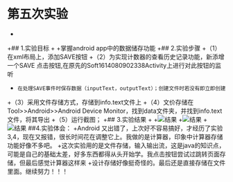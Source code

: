 # 第五次实验
+
+## 1.实验目标
+
+掌握android app中的数据储存功能
+## 2.实验步骤
+（1）在xml布局上，添加SAVE按钮
+（2）为实现计数器的查看历史记录功能，新添增一个SAVE 点击按钮,在原先的Soft1614080902338Activity上进行对此按钮的监听
+     在处理SAVE事件时保存数据（inputText，outputText）；创建文件时若没有即立即创建
+（3）采用文件存储方式，存储到info.text文件上
+（4）文价存储在Tool>>Android>>Android Device Monitor，找到data文件夹，并找到info.text文件，将其导出
+（5）运行截图；
+## 3.实验结果
+
+![结果](https://github.com/kebo24/android-labs-2018/blob/master/soft1614080902338/%E8%BE%93%E5%85%A5.png)
+![结果](https://github.com/kebo24/android-labs-2018/blob/master/soft1614080902338/%E6%A3%80%E6%B5%8B.png)
+![结果](https://github.com/kebo24/android-labs-2018/blob/master/soft1614080902338/%E5%AD%98%E5%82%A8.png)
##4.实验体会：
+Android 又出错了，上次好不容易搞好，才经历了实验3,4，现在又报错，很长时间花在调整它上。我做的是计算器，印象中计算器存储功能好像不多吧。
+这次实验用的是文件存储，输入输出流，这是java的知识点，可能是自己的基础太差，好多东西都得从头开始学。我点击按钮尝试过跳转页面存储，但最后感觉计算器这样来
+设计存储好像挺奇怪的。最后还是直接存储在文件里面。继续努力！！！
